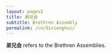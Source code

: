 ```yaml
---
layout: pagev2
title: 弟兄会
subtitle: Brethren Assembly
permalink: /cn/dixionghui/
---
```


**弟兄会** refers to the Brethren Assemblies.